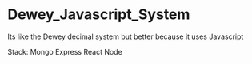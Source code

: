 # Dewey_Javascript_System
Its like the Dewey decimal system but better because it uses Javascript

Stack:
Mongo
Express
React
Node

